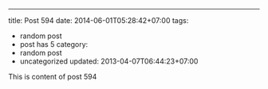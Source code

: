 ---
title: Post 594
date: 2014-06-01T05:28:42+07:00
tags:
  - random post
  - post has 5
category:
  - random post
  - uncategorized
updated: 2013-04-07T06:44:23+07:00

This is content of post 594